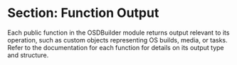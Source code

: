 # Section: Function Output

Each public function in the OSDBuilder module returns output relevant to its operation, such as custom objects representing OS builds, media, or tasks. Refer to the documentation for each function for details on its output type and structure.
